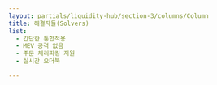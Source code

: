 ```yaml
---
layout: partials/liquidity-hub/section-3/columns/Column
title: 해결자들(Solvers)
list:
  - 간단한 통합적용
  - MEV 공격 없음
  - 주문 체리피킹 지원
  - 실시간 오더북

---
```

